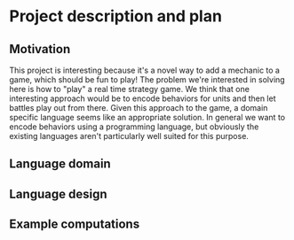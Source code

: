 # Project description and plan

## Motivation

This project is interesting because it's a novel way to add
a mechanic to a game, which should be fun to play! The
problem we're interested in solving here is how to "play" a
real time strategy game. We think that one interesting
approach would be to encode behaviors for units and then let
battles play out from there. Given this approach to the game,
a domain specific language seems like an appropriate solution. In general we want to encode behaviors using a
programming language, but obviously the existing languages aren't particularly well suited for this purpose.

## Language domain

## Language design

## Example computations
